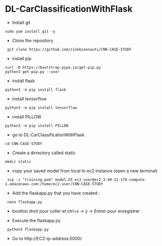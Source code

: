 # DL-CarClassificationWithFlask

- Install git 
```
sudo yum install git -y
```
- Clone the repository
```
 git clone https://github.com/zinebzannouti/CNN-CASE-STUDY
```
- install pip
```
curl -O https://bootstrap.pypa.io/get-pip.py
python3 get-pip.py --user
```

- install flask
```
python3 -m pip install flask
```
- install tensorflow
```
python3 -m pip install tensorflow
```
- install PILLOW 

```
python3 -m pip install PILLOW
```
- go to DL-CarClassificationWithFlask
```
cd CNN-CASE-STUDY
```
- Create a dirrectory called static 
```
mkdir static
```
- copy your saved model from local to ec2 instance (open a new terminal)
```
 scp -i "training.pem" model.h5 ec2-user@ec2-3-90-21-179.compute-1.amazonaws.com:/home/ec2-user/CNN-CASE-STUDY
```

- Add the flaskapp.py that you have created :

```
 nano flaskapp.py
```
- boutton droit pour coller et ctrl+x -> y -> Entrer pour enregistrer

- Execute the flaskapp.py 

```
 python3 flaskapp.py
```

- Go to http://EC2-ip-address:5000/


